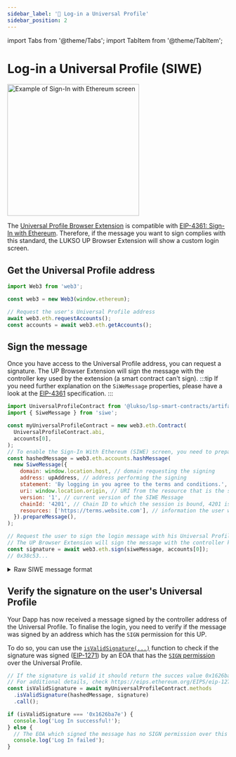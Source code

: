```yaml
---
sidebar_label: '🦄 Log-in a Universal Profile'
sidebar_position: 2
---
```


import Tabs from '@theme/Tabs';
import TabItem from '@theme/TabItem';

# Log-in a Universal Profile (SIWE)

<div style={{textAlign: 'center'}}>

<img
    src="/img/learn/up_extension_login.png"
    alt="Example of Sign-In with Ethereum screen"
    width="300"
/>

</div>

The [Universal Profile Browser Extension](https://chrome.google.com/webstore/detail/universal-profiles/abpickdkkbnbcoepogfhkhennhfhehfn) is compatible with [EIP-4361: Sign-In with Ethereum](https://eips.ethereum.org/EIPS/eip-4361).
Therefore, if the message you want to sign complies with this standard, the LUKSO UP Browser Extension will show a custom login screen.

## Get the Universal Profile address

```js
import Web3 from 'web3';

const web3 = new Web3(window.ethereum);

// Request the user's Universal Profile address
await web3.eth.requestAccounts();
const accounts = await web3.eth.getAccounts();
```

## Sign the message

Once you have access to the Universal Profile address, you can request a signature. The UP Browser Extension will sign the message with the controller key used by the extension (a smart contract can't sign).
:::tip
If you need further explanation on the `SiWeMessage` properties, please have a look at the [EIP-4361](https://eips.ethereum.org/EIPS/eip-4361) specification.
:::

```js
import UniversalProfileContract from '@lukso/lsp-smart-contracts/artifacts/UniversalProfile.json';
import { SiweMessage } from 'siwe';

const myUniversalProfileContract = new web3.eth.Contract(
  UniversalProfileContract.abi,
  accounts[0],
);
// To enable the Sign-In With Ethereum (SIWE) screen, you need to prepare a message with a specific format
const hashedMessage = web3.eth.accounts.hashMessage(
  new SiweMessage({
    domain: window.location.host, // domain requesting the signing
    address: upAddress, // address performing the signing
    statement: 'By logging in you agree to the terms and conditions.', // a human-readable assertion user signs
    uri: window.location.origin, // URI from the resource that is the subject of the signing
    version: '1', // current version of the SIWE Message
    chainId: '4201', // Chain ID to which the session is bound, 4201 is LUKSO Testnet
    resources: ['https://terms.website.com'], // information the user wishes to have resolved as part of authentication by the relying party
  }).prepareMessage(),
);

// Request the user to sign the login message with his Universal Profile
// The UP Browser Extension will sign the message with the controller key used by the extension (a smart contract can't sign)
const signature = await web3.eth.sign(siweMessage, accounts[0]);
// 0x38c53...
```

<details>
    <summary>Raw SIWE message format</summary>

```js
const domain = window.location.host; // explain
const uri = window.location.origin; // explain
const LUKSO_TESTNET_CHAIN_ID = '4201';
const nonce = 'm97bdsjo'; // a randomized token, at least 8 alphanumeric characters
const issuedAt = new Date().toISOString(); // explain

const siweMessage = `${domain} wants you to sign in with your Ethereum account:

${usersUPaddress}

By logging in you agree to the terms and conditions.

URI: ${uri}
Version: 1
Chain ID: ${LUKSO_TESTNET_CHAIN_ID}
Nonce: ${nonce}
Issued At: ${issuedAt}
Resources:
- https://terms.website.com`;
```

</details>

## Verify the signature on the user's Universal Profile

Your Dapp has now received a message signed by the controller address of the Universal Profile. To finalise the login, you need to verify if the message was signed by an address which has the `SIGN` permission for this UP.

To do so, you can use the [`isValidSignature(...)`](../../contracts/contracts/UniversalProfile.md#isvalidsignature) function to check if the signature was signed ([EIP-1271](https://eips.ethereum.org/EIPS/eip-1271)) by an EOA that has the [`SIGN` permission](../../standards/universal-profile/lsp6-key-manager#permissions) over the Universal Profile.

```js
// If the signature is valid it should return the succes value 0x1626ba7e, then, the message was signed by an EOA which has a SIGN permission for this Universal Profile.
// For additional details, check https://eips.ethereum.org/EIPS/eip-1271
const isValidSignature = await myUniversalProfileContract.methods
  .isValidSignature(hashedMessage, signature)
  .call();

if (isValidSignature === '0x1626ba7e') {
  console.log('Log In successful!');
} else {
  // The EOA which signed the message has no SIGN permission over this UP.
  console.log('Log In failed');
}
```

